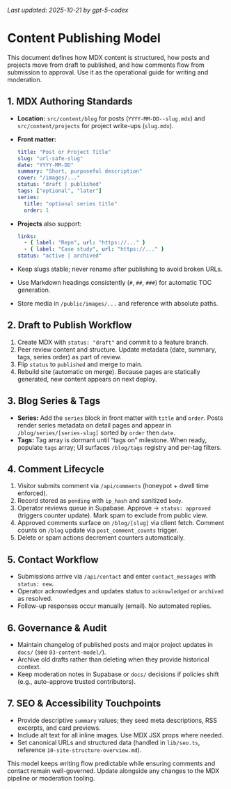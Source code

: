 _Last updated: 2025-10-21 by gpt-5-codex_

# Content Publishing Model

This document defines how MDX content is structured, how posts and projects move from draft to published, and how comments flow from submission to approval. Use it as the operational guide for writing and moderation.

## 1. MDX Authoring Standards

- **Location:** `src/content/blog` for posts (`YYYY-MM-DD--slug.mdx`) and `src/content/projects` for project write-ups (`slug.mdx`).
- **Front matter:**

  ```yaml
  title: "Post or Project Title"
  slug: "url-safe-slug"
  date: "YYYY-MM-DD"
  summary: "Short, purposeful description"
  cover: "/images/..."
  status: "draft | published"
  tags: ["optional", "later"]
  series:
    title: "optional series title"
    order: 1
  ```

- **Projects** also support:

  ```yaml
  links:
    - { label: "Repo", url: "https://..." }
    - { label: "Case study", url: "https://..." }
  status: "active | archived"
  ```

- Keep slugs stable; never rename after publishing to avoid broken URLs.
- Use Markdown headings consistently (`#`, `##`, `###`) for automatic TOC generation.
- Store media in `/public/images/...` and reference with absolute paths.

## 2. Draft to Publish Workflow

1. Create MDX with `status: "draft"` and commit to a feature branch.
2. Peer review content and structure. Update metadata (date, summary, tags, series order) as part of review.
3. Flip `status` to `published` and merge to main.
4. Rebuild site (automatic on merge). Because pages are statically generated, new content appears on next deploy.

## 3. Blog Series & Tags

- **Series:** Add the `series` block in front matter with `title` and `order`. Posts render series metadata on detail pages and appear in `/blog/series/[series-slug]` sorted by `order` then `date`.
- **Tags:** Tag array is dormant until “tags on” milestone. When ready, populate `tags` array; UI surfaces `/blog/tags` registry and per-tag filters.

## 4. Comment Lifecycle

1. Visitor submits comment via `/api/comments` (honeypot + dwell time enforced).
2. Record stored as `pending` with `ip_hash` and sanitized `body`.
3. Operator reviews queue in Supabase. Approve → `status: approved` (triggers counter update). Mark spam to exclude from public view.
4. Approved comments surface on `/blog/[slug]` via client fetch. Comment counts on `/blog` update via `post_comment_counts` trigger.
5. Delete or spam actions decrement counters automatically.

## 5. Contact Workflow

- Submissions arrive via `/api/contact` and enter `contact_messages` with `status: new`.
- Operator acknowledges and updates status to `acknowledged` or `archived` as resolved.
- Follow-up responses occur manually (email). No automated replies.

## 6. Governance & Audit

- Maintain changelog of published posts and major project updates in `docs/` (see `03-content-model/`).
- Archive old drafts rather than deleting when they provide historical context.
- Keep moderation notes in Supabase or `docs/` decisions if policies shift (e.g., auto-approve trusted contributors).

## 7. SEO & Accessibility Touchpoints

- Provide descriptive `summary` values; they seed meta descriptions, RSS excerpts, and card previews.
- Include alt text for all inline images. Use MDX JSX props where needed.
- Set canonical URLs and structured data (handled in `lib/seo.ts`, reference `10-site-structure-overview.md`).

This model keeps writing flow predictable while ensuring comments and contact remain well-governed. Update alongside any changes to the MDX pipeline or moderation tooling.
